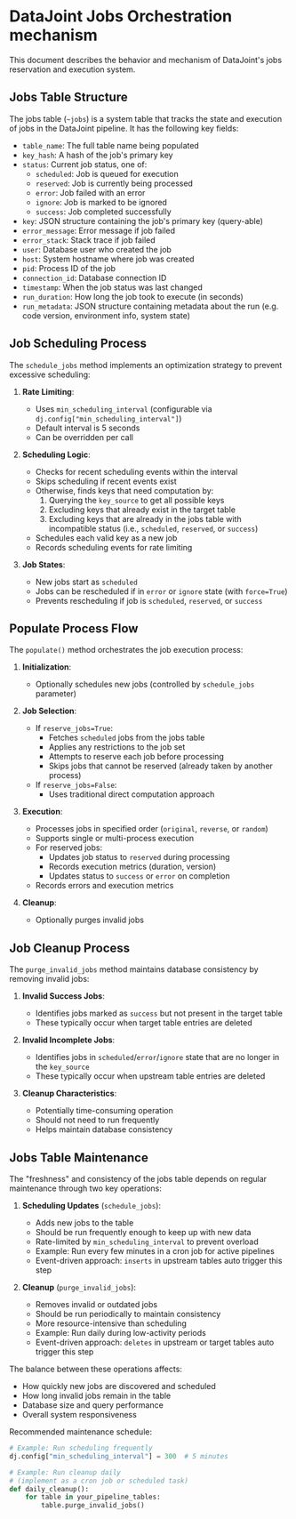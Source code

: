 # DataJoint Jobs Orchestration mechanism

This document describes the behavior and mechanism of DataJoint's jobs reservation and execution system.

## Jobs Table Structure

The jobs table (`~jobs`) is a system table that tracks the state and execution of jobs in the DataJoint pipeline. It has the following key fields:

- `table_name`: The full table name being populated
- `key_hash`: A hash of the job's primary key
- `status`: Current job status, one of:
  - `scheduled`: Job is queued for execution
  - `reserved`: Job is currently being processed
  - `error`: Job failed with an error
  - `ignore`: Job is marked to be ignored
  - `success`: Job completed successfully
- `key`: JSON structure containing the job's primary key (query-able)
- `error_message`: Error message if job failed
- `error_stack`: Stack trace if job failed
- `user`: Database user who created the job
- `host`: System hostname where job was created
- `pid`: Process ID of the job
- `connection_id`: Database connection ID
- `timestamp`: When the job status was last changed
- `run_duration`: How long the job took to execute (in seconds)
- `run_metadata`: JSON structure containing metadata about the run (e.g. code version, environment info, system state)

## Job Scheduling Process

The `schedule_jobs` method implements an optimization strategy to prevent excessive scheduling:

1. **Rate Limiting**:
   - Uses `min_scheduling_interval` (configurable via `dj.config["min_scheduling_interval"]`)
   - Default interval is 5 seconds
   - Can be overridden per call

2. **Scheduling Logic**:
   - Checks for recent scheduling events within the interval
   - Skips scheduling if recent events exist
   - Otherwise, finds keys that need computation by:
     1. Querying the `key_source` to get all possible keys
     2. Excluding keys that already exist in the target table
     3. Excluding keys that are already in the jobs table with incompatible status
        (i.e., `scheduled`, `reserved`, or `success`)
   - Schedules each valid key as a new job
   - Records scheduling events for rate limiting

3. **Job States**:
   - New jobs start as `scheduled`
   - Jobs can be rescheduled if in `error` or `ignore` state (with `force=True`)
   - Prevents rescheduling if job is `scheduled`, `reserved`, or `success`

## Populate Process Flow

The `populate()` method orchestrates the job execution process:

1. **Initialization**:
   - Optionally schedules new jobs (controlled by `schedule_jobs` parameter)

2. **Job Selection**:
   - If `reserve_jobs=True`:
     - Fetches `scheduled` jobs from the jobs table
     - Applies any restrictions to the job set
     - Attempts to reserve each job before processing
     - Skips jobs that cannot be reserved (already taken by another process)
   - If `reserve_jobs=False`:
     - Uses traditional direct computation approach

3. **Execution**:
   - Processes jobs in specified order (`original`, `reverse`, or `random`)
   - Supports single or multi-process execution
   - For reserved jobs:
     - Updates job status to `reserved` during processing
     - Records execution metrics (duration, version)
     - Updates status to `success` or `error` on completion
   - Records errors and execution metrics

4. **Cleanup**:
   - Optionally purges invalid jobs

## Job Cleanup Process

The `purge_invalid_jobs` method maintains database consistency by removing invalid jobs:

1. **Invalid Success Jobs**:
   - Identifies jobs marked as `success` but not present in the target table
   - These typically occur when target table entries are deleted

2. **Invalid Incomplete Jobs**:
   - Identifies jobs in `scheduled`/`error`/`ignore` state that are no longer in the `key_source`
   - These typically occur when upstream table entries are deleted

3. **Cleanup Characteristics**:
   - Potentially time-consuming operation
   - Should not need to run frequently
   - Helps maintain database consistency

## Jobs Table Maintenance

The "freshness" and consistency of the jobs table depends on regular maintenance through two key operations:

1. **Scheduling Updates** (`schedule_jobs`):
   - Adds new jobs to the table
   - Should be run frequently enough to keep up with new data
   - Rate-limited by `min_scheduling_interval` to prevent overload
   - Example: Run every few minutes in a cron job for active pipelines
   - Event-driven approach: `inserts` in upstream tables auto trigger this step

2. **Cleanup** (`purge_invalid_jobs`):
   - Removes invalid or outdated jobs
   - Should be run periodically to maintain consistency
   - More resource-intensive than scheduling
   - Example: Run daily during low-activity periods
   - Event-driven approach: `deletes` in upstream or target tables auto trigger this step

The balance between these operations affects:
- How quickly new jobs are discovered and scheduled
- How long invalid jobs remain in the table
- Database size and query performance
- Overall system responsiveness

Recommended maintenance schedule:
```python
# Example: Run scheduling frequently
dj.config["min_scheduling_interval"] = 300  # 5 minutes

# Example: Run cleanup daily
# (implement as a cron job or scheduled task)
def daily_cleanup():
    for table in your_pipeline_tables:
        table.purge_invalid_jobs()
``` 